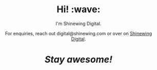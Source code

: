 <!--
**ShinewingDev/ShinewingDev** is a ✨ _special_ ✨ repository because its `README.md` (this file) appears on your GitHub profile.

Here are some ideas to get you started:

- 🔭 I’m currently working on ...
- 🌱 I’m currently learning ...
- 👯 I’m looking to collaborate on ...
- 🤔 I’m looking for help with ...
- 💬 Ask me about ...
- 📫 How to reach me: ...
- 😄 Pronouns: ...
- ⚡ Fun fact: ...
-->

<h1 align='center'> Hi! :wave:</h1>
<p align='center'>
I'm Shinewing Digital.
</p>
<p align='center'>For enquiries, reach out digital@shinewing.com or over on <a href="https://github.com/sw-digital">Shinewing Digital</a>.</p>

<h1 align='center'><i>Stay awesome!</i></h1>
